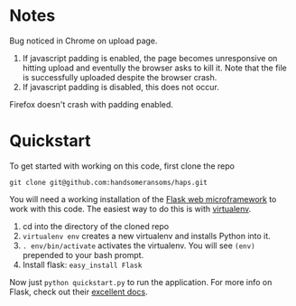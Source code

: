 # Notes

Bug noticed in Chrome on upload page.

1.  If javascript padding is enabled, the page becomes unresponsive on
    hitting upload and eventully the browser asks to kill it. Note that
    the file is successfully uploaded despite the browser crash.
2.  If javascript padding is disabled, this does not occur.

Firefox doesn't crash with padding enabled. 

# Quickstart

To get started with working on this code, first clone the repo

    git clone git@github.com:handsomeransoms/haps.git

You will need a working installation of the [Flask web microframework] to work
with this code. The easiest way to do this is with [virtualenv].

1.  cd into the directory of the cloned repo
2.  `virtualenv env` creates a new virtualenv and installs Python into it.
3.  `. env/bin/activate` activates the virtualenv. You will see `(env)`
    prepended to your bash prompt.
4.  Install flask: `easy_install Flask`

Now just `python quickstart.py` to run the application. For more info on
Flask, check out their [excellent docs].

[virtualenv]: http://www.arthurkoziel.com/2008/10/22/working-virtualenv/
[Flask web microframework]: http://flask.pocoo.org/
[excellent docs]: http://flask.pocoo.org/docs/
